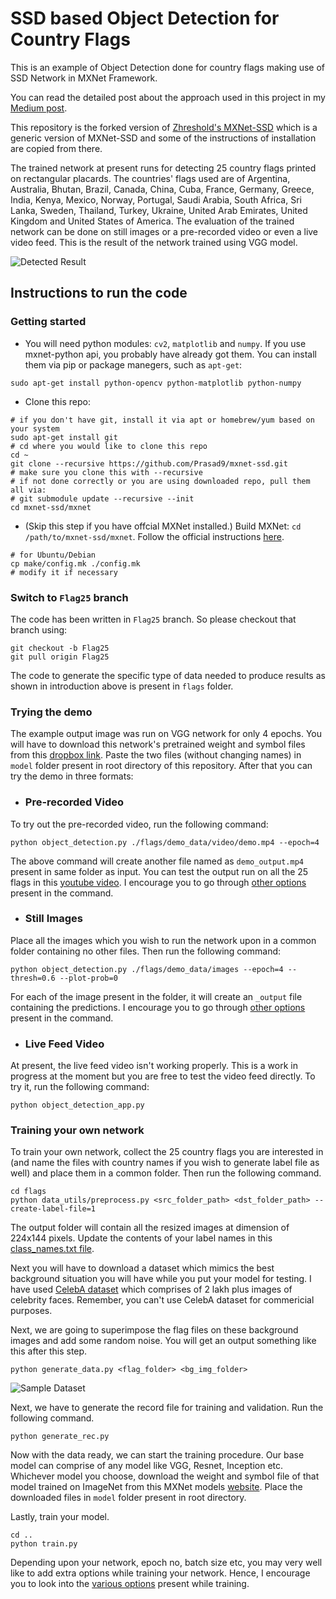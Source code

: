 # SSD based Object Detection for Country Flags 

This is an example of Object Detection done for country flags making use of SSD Network in MXNet Framework.

You can read the detailed post about the approach used in this project in my [Medium post](--------------).

This repository is the forked version of [Zhreshold's MXNet-SSD](https://github.com/zhreshold/mxnet-ssd) which is a generic version of MXNet-SSD and some of the instructions of installation are copied from there.

The trained network at present runs for detecting 25 country flags printed on rectangular placards. The countries' flags used are of Argentina, Australia, Bhutan, Brazil, Canada, China, Cuba, France, Germany, Greece, India, Kenya, Mexico, Norway, Portugal, Saudi Arabia, South Africa, Sri Lanka, Sweden, Thailand, Turkey, Ukraine, United Arab Emirates, United Kingdom and United States of America. The evaluation of the trained network can be done on still images or a pre-recorded video or even a live video feed.  This is the result of the network trained using VGG model.

![Detected Result](https://user-images.githubusercontent.com/13696749/32447111-13a44b6a-c331-11e7-9968-9c10343d3e31.png)

## Instructions to run the code
### Getting started
* You will need python modules: `cv2`, `matplotlib` and `numpy`.
If you use mxnet-python api, you probably have already got them.
You can install them via pip or package manegers, such as `apt-get`:
```
sudo apt-get install python-opencv python-matplotlib python-numpy
```
* Clone this repo:
```
# if you don't have git, install it via apt or homebrew/yum based on your system
sudo apt-get install git
# cd where you would like to clone this repo
cd ~
git clone --recursive https://github.com/Prasad9/mxnet-ssd.git
# make sure you clone this with --recursive
# if not done correctly or you are using downloaded repo, pull them all via:
# git submodule update --recursive --init
cd mxnet-ssd/mxnet
```
* (Skip this step if you have offcial MXNet installed.) Build MXNet: `cd /path/to/mxnet-ssd/mxnet`. Follow the official instructions [here](http://mxnet.io/get_started/install.html).
```
# for Ubuntu/Debian
cp make/config.mk ./config.mk
# modify it if necessary
```
  
### Switch to `Flag25` branch
The code has been written in `Flag25` branch. So please checkout that branch using:
```
git checkout -b Flag25
git pull origin Flag25
``` 
The code to generate the specific type of data needed to produce results as shown in introduction above is present in `flags` folder.

### Trying the demo
The example output image was run on VGG network for only 4 epochs. You will have to download this network's pretrained weight and symbol files from this [dropbox link](https://www.dropbox.com/sh/xv686xmciow5ns5/AADKFYVPHnTkpph7Lb-JdsdVa?dl=0). Paste the two files (without changing names) in `model` folder present in root directory of this repository. After that you can try the demo in three formats:

* ### Pre-recorded Video
To try out the pre-recorded video, run the following command:
```
python object_detection.py ./flags/demo_data/video/demo.mp4 --epoch=4
```
The above command will create another file named as `demo_output.mp4` present in same folder as input. You can test the output run on all the 25 flags in this [youtube video](https://www.youtube.com/watch?v=QC3GULk9ngU). I encourage you to go through [other options](https://github.com/Prasad9/mxnet-ssd/blob/Flag25/object_detection.py#L37) present in the command.

* ### Still Images
Place all the images which you wish to run the network upon in a common folder containing no other files. Then run the following command:
```
python object_detection.py ./flags/demo_data/images --epoch=4 --thresh=0.6 --plot-prob=0
```
For each of the image present in the folder, it will create an `_output` file containing the predictions. I encourage you to go through [other options](https://github.com/Prasad9/mxnet-ssd/blob/Flag25/object_detection.py#L37) present in the command.

* ### Live Feed Video
At present, the live feed video isn't working properly. This is a work in progress at the moment but you are free to test the video feed directly. To try it, run the following command:
```
python object_detection_app.py
```

### Training your own network
To train your own network, collect the 25 country flags you are interested in (and name the files with country names if you wish to generate label file as well) and place them in a common folder. Then run the following command.
```
cd flags
python data_utils/preprocess.py <src_folder_path> <dst_folder_path> --create-label-file=1
```
The output folder will contain all the resized images at dimension of 224x144 pixels. Update the contents of your label names in this [class_names.txt file](https://github.com/Prasad9/Detect-Flags-SSD/blob/Flag25/flags/input_data/class_names.txt).

Next you will have to download a dataset which mimics the best background situation you will have while you put your model for testing. I have used [CelebA dataset](http://mmlab.ie.cuhk.edu.hk/projects/CelebA.html) which comprises of 2 lakh plus images of celebrity faces. Remember, you can't use CelebA dataset for commericial purposes. 

Next, we are going to superimpose the flag files on these background images and add some random noise. You will get an output something like this after this step.
```
python generate_data.py <flag_folder> <bg_img_folder>
```
![Sample Dataset](https://user-images.githubusercontent.com/13696749/32447203-5f1137ac-c331-11e7-9dfd-30276afa83a6.png)

Next, we have to generate the record file for training and validation. Run the following command.
```
python generate_rec.py
```

Now with the data ready, we can start the training procedure. Our base model can comprise of any model like VGG, Resnet, Inception etc. Whichever model you choose, download the weight and symbol file of that model trained on ImageNet from this MXNet models [website](http://data.mxnet.io/models/imagenet/). Place the downloaded files in `model` folder present in root directory. 

Lastly, train your model.
```
cd ..
python train.py 
```
Depending upon your network, epoch no, batch size etc, you may very well like to add extra options while training your network. Hence, I encourage you to look into the [various options](https://github.com/Prasad9/mxnet-ssd/blob/Flag25/train.py#L12) present while training.


